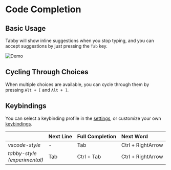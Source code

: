 # Code Completion

## Basic Usage

Tabby will show inline suggestions when you stop typing, and you can accept suggestions by just pressing the `Tab` key.

![Demo](https://tabbyml.github.io/tabby/img/demo.gif)

## Cycling Through Choices

When multiple choices are available, you can cycle through them by pressing `Alt + [` and `Alt + ]`.

## Keybindings

You can select a keybinding profile in the [settings](command:tabby.openSettings), or customize your own [keybindings](command:tabby.openKeybindings).

|                                    | Next Line | Full Completion |     Next Word     |
| :--------------------------------- | :-------- | :-------------- | :---------------- |
|           _vscode-style_           |     -     |       Tab       | Ctrl + RightArrow |
| _tabby-style_<br/>_(experimental)_ |    Tab    |    Ctrl + Tab   | Ctrl + RightArrow |
